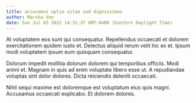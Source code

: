 ```yaml
---
title: accusamus optio vitae sed dignissimos
author: Marsha Von
date: Sun Jul 03 2022 14:31:37 GMT-0400 (Eastern Daylight Time)
---
```

At voluptatem eos sunt qui consequatur. Repellendus occaecati et dolorem exercitationem quidem iusto et. Delectus aliquid rerum velit hic ex et. Ipsum modi voluptatem ipsum eum quisquam consequatur.

 Dolorum impedit mollitia dolorum dolorem qui temporibus officiis. Modi animi et. Magnam in quis ad enim voluptate libero esse ut. A repudiandae voluptas sint dolor dolores. Dicta reiciendis deleniti occaecati.

 Nihil sequi maxime est doloremque est voluptatum eius quis magni. Accusamus occaecati explicabo. Et dolorem dolores.